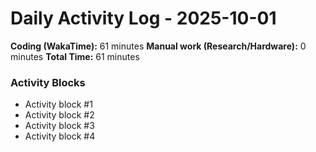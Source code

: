 # Daily Activity Log - 2025-10-01

**Coding (WakaTime):** 61 minutes
**Manual work (Research/Hardware):** 0 minutes
**Total Time:** 61 minutes

### Activity Blocks
- Activity block #1
- Activity block #2
- Activity block #3
- Activity block #4

